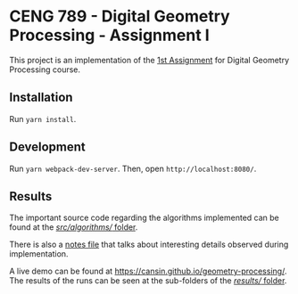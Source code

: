 # CENG 789 - Digital Geometry Processing - Assignment I

This project is an implementation of the [1st Assignment](assignment1.pdf) 
for Digital Geometry Processing course.

## Installation

Run `yarn install`.

## Development

Run `yarn webpack-dev-server`. Then, open `http://localhost:8080/`.

## Results

The important source code regarding the algorithms implemented can
be found at the [_src/algorithms/_ folder](src/algorithms). 

There is also a [notes file](results/README.md) that talks about interesting 
details observed during implementation.
 
A live demo can be found at https://cansin.github.io/geometry-processing/. 
The results 
of the runs can be seen at the sub-folders of the [_results/_ folder](results). 
